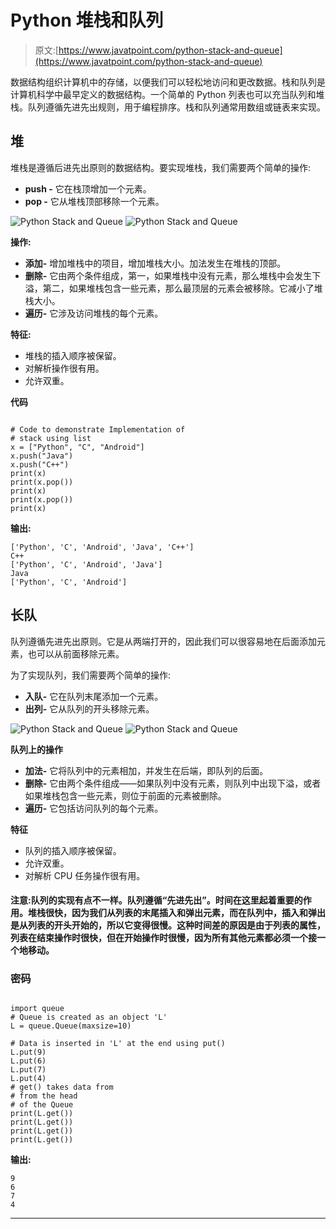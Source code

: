 # Python 堆栈和队列

> 原文:[https://www.javatpoint.com/python-stack-and-queue](https://www.javatpoint.com/python-stack-and-queue)

数据结构组织计算机中的存储，以便我们可以轻松地访问和更改数据。栈和队列是计算机科学中最早定义的数据结构。一个简单的 Python 列表也可以充当队列和堆栈。队列遵循先进先出规则，用于编程排序。栈和队列通常用数组或链表来实现。

## 堆

堆栈是遵循后进先出原则的数据结构。要实现堆栈，我们需要两个简单的操作:

*   **push -** 它在栈顶增加一个元素。
*   **pop -** 它从堆栈顶部移除一个元素。

![Python Stack and Queue](../Images/c9a5e014de2c318eb07a1be9a5e1aad1.png) ![Python Stack and Queue](../Images/9999d88be401c76225c1afa90d8a539b.png)

**操作:**

*   **添加-** 增加堆栈中的项目，增加堆栈大小。加法发生在堆栈的顶部。
*   **删除-** 它由两个条件组成，第一，如果堆栈中没有元素，那么堆栈中会发生下溢，第二，如果堆栈包含一些元素，那么最顶层的元素会被移除。它减小了堆栈大小。
*   **遍历-** 它涉及访问堆栈的每个元素。

**特征:**

*   堆栈的插入顺序被保留。
*   对解析操作很有用。
*   允许双重。

**代码**

```

# Code to demonstrate Implementation of 
# stack using list 
x = ["Python", "C", "Android"] 
x.push("Java") 
x.push("C++") 
print(x) 
print(x.pop()) 
print(x) 
print(x.pop()) 
print(x) 

```

**输出:**

```
['Python', 'C', 'Android', 'Java', 'C++']
C++
['Python', 'C', 'Android', 'Java']
Java
['Python', 'C', 'Android']

```

## 长队

队列遵循先进先出原则。它是从两端打开的，因此我们可以很容易地在后面添加元素，也可以从前面移除元素。

为了实现队列，我们需要两个简单的操作:

*   **入队-** 它在队列末尾添加一个元素。
*   **出列-** 它从队列的开头移除元素。

![Python Stack and Queue](../Images/abeb66cf570ae556cbf354b900476da3.png) ![Python Stack and Queue](../Images/c61e6e42c53b0a070c8cb7478428f4d2.png)

**队列上的操作**

*   **加法-** 它将队列中的元素相加，并发生在后端，即队列的后面。
*   **删除-** 它由两个条件组成——如果队列中没有元素，则队列中出现下溢，或者如果堆栈包含一些元素，则位于前面的元素被删除。
*   **遍历-** 它包括访问队列的每个元素。

**特征**

*   队列的插入顺序被保留。
*   允许双重。
*   对解析 CPU 任务操作很有用。

#### 注意:队列的实现有点不一样。队列遵循“先进先出”。时间在这里起着重要的作用。堆栈很快，因为我们从列表的末尾插入和弹出元素，而在队列中，插入和弹出是从列表的开头开始的，所以它变得很慢。这种时间差的原因是由于列表的属性，列表在结束操作时很快，但在开始操作时很慢，因为所有其他元素都必须一个接一个地移动。

### 密码

```

import queue 
# Queue is created as an object 'L'
L = queue.Queue(maxsize=10) 

# Data is inserted in 'L' at the end using put() 
L.put(9) 
L.put(6) 
L.put(7) 
L.put(4) 
# get() takes data from 
# from the head  
# of the Queue 
print(L.get()) 
print(L.get()) 
print(L.get()) 
print(L.get()) 

```

**输出:**

```
9
6
7
4

```

* * *